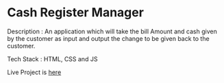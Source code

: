 # Cash Register Manager

Description : An application which will take the bill Amount and cash given by the customer as input and output the change to be given back to the customer.

Tech Stack : HTML, CSS and JS

Live Project is [here](https://romabulani-cashregistermanager.netlify.app/)

